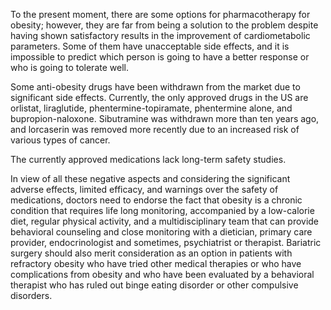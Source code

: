 To the present moment, there are some options for pharmacotherapy for obesity; however, they are far from being a solution to the problem despite having shown satisfactory results in the improvement of cardiometabolic parameters. Some of them have unacceptable side effects, and it is impossible to predict which person is going to have a better response or who is going to tolerate well.

Some anti-obesity drugs have been withdrawn from the market due to significant side effects. Currently, the only approved drugs in the US are orlistat, liraglutide, phentermine-topiramate, phentermine alone, and bupropion-naloxone. Sibutramine was withdrawn more than ten years ago, and lorcaserin was removed more recently due to an increased risk of various types of cancer.

The currently approved medications lack long-term safety studies.

In view of all these negative aspects and considering the significant adverse effects, limited efficacy, and warnings over the safety of medications, doctors need to endorse the fact that obesity is a chronic condition that requires life long monitoring, accompanied by a low-calorie diet, regular physical activity, and a multidisciplinary team that can provide behavioral counseling and close monitoring with a dietician, primary care provider, endocrinologist and sometimes, psychiatrist or therapist. Bariatric surgery should also merit consideration as an option in patients with refractory obesity who have tried other medical therapies or who have complications from obesity and who have been evaluated by a behavioral therapist who has ruled out binge eating disorder or other compulsive disorders.